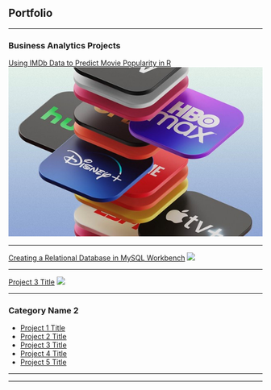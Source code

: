 ## Portfolio

---
### Business Analytics Projects

[Using IMDb Data to Predict Movie Popularity in R](/movie_prediction)
<img src="images/movies_thumbnail.jpg?raw=true"/>

---
[Creating a Relational Database in MySQL Workbench](/hockey_database)
<img src="images/dummy_thumbnail.jpg?raw=true"/>

---
[Project 3 Title](http://example.com/)
<img src="images/dummy_thumbnail.jpg?raw=true"/>

---

### Category Name 2

- [Project 1 Title](http://example.com/)
- [Project 2 Title](http://example.com/)
- [Project 3 Title](http://example.com/)
- [Project 4 Title](http://example.com/)
- [Project 5 Title](http://example.com/)

---




---

